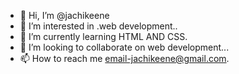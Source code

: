 - 👋 Hi, I’m @jachikeene
- 👀 I’m interested in .web development..
- 🌱 I’m currently learning  HTML AND CSS.
- 💞️ I’m looking to collaborate on  web development...
- 📫 How to reach me email-jachikeene@gmail.com.

<!---
jachikeene/jachikeene is a ✨ special ✨ repository because its `README.md` (this file) appears on your GitHub profile.
You can click the Preview link to take a look at your changes.
--->

